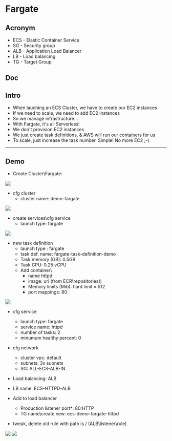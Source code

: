 # Fargate

## Acronym
* ECS - Elastic Container Service
* SG - Security group
* ALB - Application Load  Balancer
* LB - Load balancing
* TG - Target Group

## Doc

## Intro
* When lauching an ECS Cluster, we have to create our EC2 instances
* If we need to scale, we need to add EC2 instances
* So we manage infrastructure...
* With Fargate, it's all Serverless!
* We don't provision EC2 instances
* We just create task definitions, & AWS will run our containers for us
* To scale, just increase the task number. Simple! No more EC2 ;-)

---

## Demo
* Create Cluster\Fargate:

[<img src="https://i.imgur.com/e7i5Njj.png">](https://i.imgur.com/e7i5Njj.png)

* cfg cluster
    * cluster name: demo-fargate
    
[<img src="https://i.imgur.com/w4VZUYM.png">](https://i.imgur.com/w4VZUYM.png)

* create services\cfg service
    * launch type: fargate

[<img src="https://i.imgur.com/qTWOd7x.png">](https://i.imgur.com/qTWOd7x.png)

* new task definition
    * launch type : fargate
    * task def. name: fargate-task-definition-demo
    * Task memory (GB): 0.5GB
    * Task CPU: 0.25 vCPU
    * Add container\
        * name httpd
        * image: uri (from ECR\repositories))
        * Memory limits (Mib): hard limit = 512
        * port mappings: 80
        
[<img src="https://i.imgur.com/2VqsasO.png">](https://i.imgur.com/2VqsasO.png)

* cfg service
    * launch type: fargate
    * service name: httpd
    * number of tasks: 2
    * minumum healthy percent: 0
    
* cfg network
    * cluster vpc: default
    * subnets: 3x subnets
    * SG: ALL-ECS-ALB-IN
    
* Load balancing: ALB
* LB name: ECS-HTTPD-ALB
* Add to load balancer
    * Production listener port*: 80:HTTP
    * TG name\create new: ecs-demo-fargate-httpd
    
* tweak, delete old rule with path is / (ALB\listener\rule)

[<img src="https://i.imgur.com/qZsWqhk.png">](https://i.imgur.com/qZsWqhk.png)
[<img src="https://i.imgur.com/izbaaX4.png">](https://i.imgur.com/izbaaX4.png)
